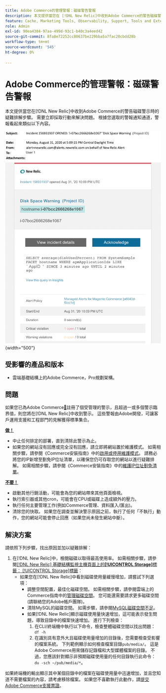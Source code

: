 ```yaml
---
title: Adobe Commerce的管理警報：磁碟警告警報
description: 本文提供當您在 [!DNL New Relic]中收到Adobe Commerce的警告磁碟警示時的疑難排解步驟。 需要立即採取行動來解決問題。
feature: Cache, Marketing Tools, Observability, Support, Tools and External Services
role: Admin
exl-id: 90ea4384-97aa-499d-93c1-b40c3a4eed42
source-git-commit: 8fa8e72252cc80637be229bba5a7fac20cbdd28b
workflow-type: tm+mt
source-wordcount: '545'
ht-degree: 0%

---
```


# Adobe Commerce的管理警報：磁碟警告警報

本文提供當您在[!DNL New Relic]中收到Adobe Commerce的警告磁碟警示時的疑難排解步驟。 需要立即採取行動來解決問題。 根據您選取的警報通知通道，警報看起來類似以下內容。

![磁碟警告警示](../../assets/managed-alerts/disk-warning-magento-managed.png){width="500"}

## 受影響的產品和版本

* 雲端基礎結構上的Adobe Commerce，Pro規劃架構。

## 問題

如果您已為Adobe Commerce[&#128279;](managed-alerts-for-magento-commerce.md)註冊了個受管理的警示，且超過一或多個警示臨界值，則您將在[!DNL New Relic]中收到警示。 這些警報由Adobe開發，可讓客戶運用支援和工程部門的見解獲得標準集合。

<u> **做！** </u>

* 中止任何排定的部署，直到清除此警示為止。
* 如果您的網站沒有回應或完全沒有回應，請立即將網站置於維護模式。 如需相關步驟，請參閱《Commerce安裝指南》中的[啟用或停用維護模式](https://experienceleague.adobe.com/en/docs/commerce-operations/installation-guide/tutorials/maintenance-mode)。 請務必將您的IP新增至劐免IP位址清單，以確保您仍可存取您的網站以進行疑難排解。 如需相關步驟，請參閱《Commerce安裝指南》中的[維護IP位址劐免清單](https://experienceleague.adobe.com/en/docs/commerce-operations/installation-guide/tutorials/maintenance-mode#maintain-the-list-of-exempt-ip-addresses)。

<u> **不要！** </u>

* 啟動其他行銷活動，可能會為您的網站帶來其他頁面檢視。
* 執行索引器或其他cron，可能會在CPU或磁碟上造成額外的壓力。
* 執行任何主要管理工作(例如Commerce管理、資料匯入/匯出)。
* 清除您的快取。 如果您在調查並解決警示原因之前，執行了任何「不執行」動作，您的網站可能會停止回應（如果您尚未發生網站中斷）。

## 解決方案

請依照下列步驟，找出原因並加以疑難排解：

1. 在[!DNL New Relic]中，檢閱磁碟以取得最高使用率。 如需相關步驟，請參閱[[!DNL New Relic] 基礎結構監視主機頁面上的&#x200B;**[!UICONTROL Storage]**&#x200B;標籤： [!UICONTROL Storage]標籤](https://docs.newrelic.com/docs/infrastructure/infrastructure-data/infrastructure-ui-pages/infra-hosts-ui-page/#storage)：
   * 如果您在[!DNL New Relic]中看到磁碟使用量緩慢增加，請嘗試下列選項：
      * 調整空間配置，最佳化磁碟空間。 如需相關步驟，請參閱雲端上的Commerce指南中的[管理磁碟空間](https://experienceleague.adobe.com/en/docs/commerce-on-cloud/user-guide/develop/storage/manage-disk-space)。 您可能還需要請求更多磁碟空間(請聯絡您的Adobe帳戶團隊)。
      * 清除MySQL的磁碟空間。 如需步驟，請參閱[MySQL磁碟空間不足](https://experienceleague.adobe.com/en/docs/commerce-knowledge-base/kb/troubleshooting/database/mysql-disk-space-is-low-on-magento-commerce-cloud)。
      * 如果[!DNL New Relic]顯示磁碟使用量快速增加，這可能表示發生問題，導致目錄中的檔案快速增加。 進行下列檢查：
         1. 在CLI/終端機中執行以下命令，檢查整體磁碟空間以找出問題： `df -h`
         1. 在識別具有意外大且磁碟使用量增加的目錄後，您需要檢查受影響的檔案系統。 下列範例顯示如何檢查檔案目錄`pub/media/`。 這是Adobe Commerce用來儲存記錄檔和大型媒體檔案的目錄。 不過，您應該針對顯示非預期磁碟使用量的任何目錄執行此命令： `du -sch ~/pub/media/*`。

如果終端機的輸出顯示其中某個目錄中的檔案在磁碟使用量中迅速增加，並且您知道不需要檔案的內容，請考慮移除檔案。 如果您不喜歡執行此動作，請[提交Adobe Commerce支援票證](https://experienceleague.adobe.com/en/docs/commerce-knowledge-base/kb/help-center-guide/magento-help-center-user-guide#support-case)。

